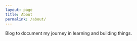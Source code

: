 ```yaml
---
layout: page
title: About
permalink: /about/
---
```


Blog to document my journey in learning and building things.
